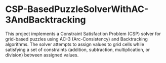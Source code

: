 # CSP-BasedPuzzleSolverWithAC-3AndBacktracking
This project implements a Constraint Satisfaction Problem (CSP) solver for grid-based puzzles using AC-3 (Arc-Consistency) and Backtracking algorithms. The solver attempts to assign values to grid cells while satisfying a set of constraints (addition, subtraction, multiplication, or division) between assigned values.
